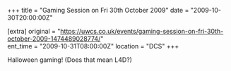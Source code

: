 +++
title = "Gaming Session on Fri 30th October 2009"
date = "2009-10-30T20:00:00Z"

[extra]
original = "https://uwcs.co.uk/events/gaming-session-on-fri-30th-october-2009-1474489028774/"    
ent_time = "2009-10-31T08:00:00Z"
location = "DCS"
+++

Halloween gaming\! (Does that mean L4D?)

